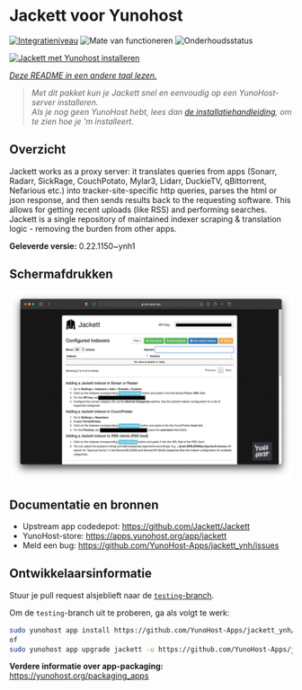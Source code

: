 <!--
NB: Deze README is automatisch gegenereerd door <https://github.com/YunoHost/apps/tree/master/tools/readme_generator>
Hij mag NIET handmatig aangepast worden.
-->

# Jackett voor Yunohost

[![Integratieniveau](https://apps.yunohost.org/badge/integration/jackett)](https://ci-apps.yunohost.org/ci/apps/jackett/)
![Mate van functioneren](https://apps.yunohost.org/badge/state/jackett)
![Onderhoudsstatus](https://apps.yunohost.org/badge/maintained/jackett)

[![Jackett met Yunohost installeren](https://install-app.yunohost.org/install-with-yunohost.svg)](https://install-app.yunohost.org/?app=jackett)

*[Deze README in een andere taal lezen.](./ALL_README.md)*

> *Met dit pakket kun je Jackett snel en eenvoudig op een YunoHost-server installeren.*  
> *Als je nog geen YunoHost hebt, lees dan [de installatiehandleiding](https://yunohost.org/install), om te zien hoe je 'm installeert.*

## Overzicht

Jackett works as a proxy server: it translates queries from apps (Sonarr, Radarr, SickRage, CouchPotato, Mylar3, Lidarr, DuckieTV, qBittorrent, Nefarious etc.) into tracker-site-specific http queries, parses the html or json response, and then sends results back to the requesting software. This allows for getting recent uploads (like RSS) and performing searches. Jackett is a single repository of maintained indexer scraping & translation logic - removing the burden from other apps.


**Geleverde versie:** 0.22.1150~ynh1

## Schermafdrukken

![Schermafdrukken van Jackett](./doc/screenshots/demo.png)

## Documentatie en bronnen

- Upstream app codedepot: <https://github.com/Jackett/Jackett>
- YunoHost-store: <https://apps.yunohost.org/app/jackett>
- Meld een bug: <https://github.com/YunoHost-Apps/jackett_ynh/issues>

## Ontwikkelaarsinformatie

Stuur je pull request alsjeblieft naar de [`testing`-branch](https://github.com/YunoHost-Apps/jackett_ynh/tree/testing).

Om de `testing`-branch uit te proberen, ga als volgt te werk:

```bash
sudo yunohost app install https://github.com/YunoHost-Apps/jackett_ynh/tree/testing --debug
of
sudo yunohost app upgrade jackett -u https://github.com/YunoHost-Apps/jackett_ynh/tree/testing --debug
```

**Verdere informatie over app-packaging:** <https://yunohost.org/packaging_apps>
